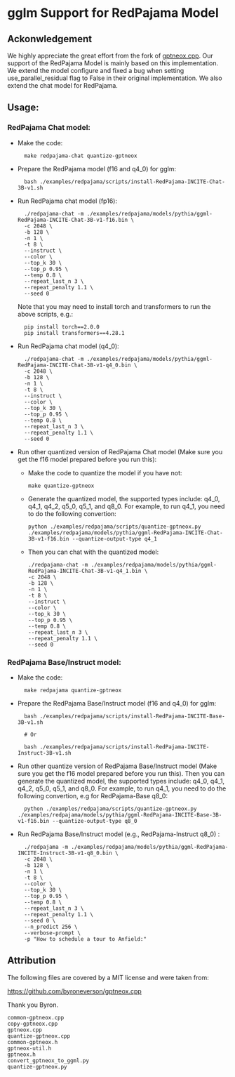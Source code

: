# gglm Support for RedPajama Model

## Ackonwledgement 

We highly appreciate the great effort from the fork of [gptneox.cpp](https://github.com/byroneverson/gptneox.cpp). Our support of the RedPajama Model is mainly based on this implementation. We extend the model configure and fixed a bug when setting use_parallel_residual flag to False in their original implementation. We also extend the chat model for RedPajama.

## Usage:

### RedPajama Chat model:

- Make the code:

        make redpajama-chat quantize-gptneox


- Prepare the RedPajama model (f16 and q4_0) for gglm:

        bash ./examples/redpajama/scripts/install-RedPajama-INCITE-Chat-3B-v1.sh

- Run RedPajama chat model (fp16):

        ./redpajama-chat -m ./examples/redpajama/models/pythia/ggml-RedPajama-INCITE-Chat-3B-v1-f16.bin \
        -c 2048 \
        -b 128 \
        -n 1 \
        -t 8 \
        --instruct \
        --color \
        --top_k 30 \
        --top_p 0.95 \
        --temp 0.8 \
        --repeat_last_n 3 \
        --repeat_penalty 1.1 \
        --seed 0

    Note that you may need to install torch and transformers to run the above scripts, e.g.:
        
        pip install torch==2.0.0
        pip install transformers==4.28.1


- Run RedPajama chat model (q4_0):

        ./redpajama-chat -m ./examples/redpajama/models/pythia/ggml-RedPajama-INCITE-Chat-3B-v1-q4_0.bin \
        -c 2048 \
        -b 128 \
        -n 1 \
        -t 8 \
        --instruct \
        --color \
        --top_k 30 \
        --top_p 0.95 \
        --temp 0.8 \
        --repeat_last_n 3 \
        --repeat_penalty 1.1 \
        --seed 0

- Run other quantized version of RedPajama Chat model (Make sure you get the f16 model prepared before you run this):

  - Make the code to quantize the model if you have not:

        make quantize-gptneox

  - Generate the quantized model, the supported types include: q4_0, q4_1, q4_2, q5_0, q5_1, and q8_0. For example, to run q4_1, you need to do the following convertion:

        python ./examples/redpajama/scripts/quantize-gptneox.py ./examples/redpajama/models/pythia/ggml-RedPajama-INCITE-Chat-3B-v1-f16.bin --quantize-output-type q4_1

  - Then you can chat with the quantized model:

        ./redpajama-chat -m ./examples/redpajama/models/pythia/ggml-RedPajama-INCITE-Chat-3B-v1-q4_1.bin \
        -c 2048 \
        -b 128 \
        -n 1 \
        -t 8 \
        --instruct \
        --color \
        --top_k 30 \
        --top_p 0.95 \
        --temp 0.8 \
        --repeat_last_n 3 \
        --repeat_penalty 1.1 \
        --seed 0




### RedPajama Base/Instruct model:

- Make the code:

        make redpajama quantize-gptneox


- Prepare the RedPajama Base/Instruct model (f16 and q4_0) for gglm:

        bash ./examples/redpajama/scripts/install-RedPajama-INCITE-Base-3B-v1.sh

        # Or 

        bash ./examples/redpajama/scripts/install-RedPajama-INCITE-Instruct-3B-v1.sh

- Run other quantize version of RedPajama Base/Instruct model (Make sure you get the f16 model prepared before you run this). Then you can generate the quantized model, the supported types include: q4_0, q4_1, q4_2, q5_0, q5_1, and q8_0. For example, to run q4_1, you need to do the following convertion, e.g for RedPajama-Base q8_0:

        python ./examples/redpajama/scripts/quantize-gptneox.py ./examples/redpajama/models/pythia/ggml-RedPajama-INCITE-Base-3B-v1-f16.bin --quantize-output-type q8_0

- Run RedPajama Base/Instruct model (e.g., RedPajama-Instruct q8_0) :

        ./redpajama -m ./examples/redpajama/models/pythia/ggml-RedPajama-INCITE-Instruct-3B-v1-q8_0.bin \
        -c 2048 \
        -b 128 \
        -n 1 \
        -t 8 \
        --color \
        --top_k 30 \
        --top_p 0.95 \
        --temp 0.8 \
        --repeat_last_n 3 \
        --repeat_penalty 1.1 \
        --seed 0 \
        --n_predict 256 \
        --verbose-prompt \
        -p "How to schedule a tour to Anfield:"


## Attribution

The following files are covered by a MIT license and were taken from:

https://github.com/byroneverson/gptneox.cpp

Thank you Byron.

```
common-gptneox.cpp	
copy-gptneox.cpp	
gptneox.cpp		
quantize-gptneox.cpp
common-gptneox.h	
gptneox-util.h		
gptneox.h
convert_gptneox_to_ggml.py
quantize-gptneox.py
```